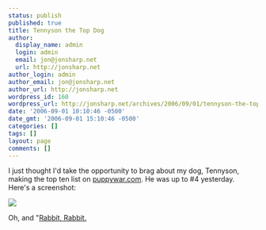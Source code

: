 ```yaml
---
status: publish
published: true
title: Tennyson the Top Dog
author:
  display_name: admin
  login: admin
  email: jon@jonsharp.net
  url: http://jonsharp.net
author_login: admin
author_email: jon@jonsharp.net
author_url: http://jonsharp.net
wordpress_id: 160
wordpress_url: http://jonsharp.net/archives/2006/09/01/tennyson-the-top-dog/
date: '2006-09-01 10:10:46 -0500'
date_gmt: '2006-09-01 15:10:46 -0500'
categories: []
tags: []
layout: page
comments: []
---
```

I just thought I'd take the opportunity to brag about my dog, Tennyson, making the top ten list on <a href="http://puppywar.com">puppywar.com</a>.  He was up to #4 yesterday.  Here's a screenshot:

<img src="http://jonsharp.net/images/Tennyson4.jpg"/></p>

Oh, and "<a href="http://en.wikipedia.org/wiki/Rabbit_rabbit#Variations">Rabbit, Rabbit.</a>
